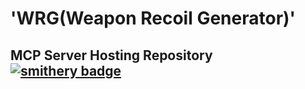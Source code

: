 # **'WRG(Weapon Recoil Generator)'**
## MCP Server Hosting Repository [![smithery badge](https://smithery.ai/badge/@Hyeongseob91/mcp-server)](https://smithery.ai/server/@Hyeongseob91/mcp-server)

